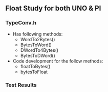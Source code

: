 ## Float Study for both UNO & PI
### **TypeConv.h**
- Has following methods:
  - WordTo2Bytes()
  - BytesToWord()
  - DWordTo4Bytes()
  - BytesToDWord()
- Code development for the follow methods:
  - floatToBytes()
  - bytesToFloat
### Test Results

